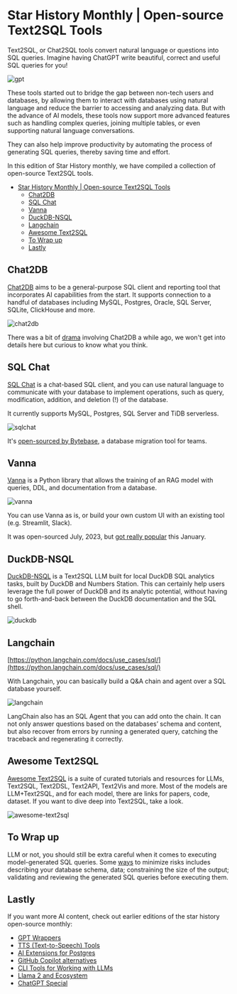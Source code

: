 # Star History Monthly | Open-source Text2SQL Tools

Text2SQL, or Chat2SQL tools convert natural language or questions into SQL queries. Imagine having ChatGPT write beautiful, correct and useful SQL queries for you!

![gpt](/blog/assets/text2sql/gpt.webp)

These tools started out to bridge the gap between non-tech users and databases, by allowing them to interact with databases using natural language and reduce the barrier to accessing and analyzing data. But with the advance of AI models, these tools now support more advanced features such as handling complex queries, joining multiple tables, or even supporting natural language conversations.

They can also help improve productivity by automating the process of generating SQL queries, thereby saving time and effort.

In this edition of Star History monthly, we have compiled a collection of open-source Text2SQL tools.

- [Star History Monthly | Open-source Text2SQL Tools](#star-history-monthly--open-source-text2sql-tools)
  - [Chat2DB](#chat2db)
  - [SQL Chat](#sql-chat)
  - [Vanna](#vanna)
  - [DuckDB-NSQL](#duckdb-nsql)
  - [Langchain](#langchain)
  - [Awesome Text2SQL](#awesome-text2sql)
  - [To Wrap up](#to-wrap-up)
  - [Lastly](#lastly)

## Chat2DB

[Chat2DB](https://github.com/chat2db/chat2db) aims to be a general-purpose SQL client and reporting tool that incorporates AI capabilities from the start. It supports connection to a handful of databases including MySQL, Postgres, Oracle, SQL Server, SQLite, ClickHouse and more.

![chat2db](/blog/assets/text2sql/chat2db.webp)

There was a bit of [drama](https://www.linkedin.com/feed/update/urn:li:activity:7153040091454611456/) involving Chat2DB a while ago, we won't get into details here but curious to know what you think.

## SQL Chat

[SQL Chat](https://github.com/sqlchat/sqlchat) is a chat-based SQL client, and you can use natural language to communicate with your database to implement operations, such as query, modification, addition, and deletion (!) of the database.

It currently supports MySQL, Postgres, SQL Server and TiDB serverless.

![sqlchat](/blog/assets/text2sql/sqlchat.webp)

It's [open-sourced by Bytebase](https://www.bytebase.com/blog/sql-chat/), a database migration tool for teams.

## Vanna

[Vanna](https://github.com/vanna-ai/vanna) is a Python library that allows the training of an RAG model with queries, DDL, and documentation from a database.

![vanna](/blog/assets/text2sql/vanna.webp)

You can use Vanna as is, or build your own custom UI with an existing tool (e.g. Streamlit, Slack).

It was open-sourced July, 2023, but [got really popular](https://star-history.com/#vanna-ai/vanna&Date) this January.

## DuckDB-NSQL

[DuckDB-NSQL](https://github.com/NumbersStationAI/DuckDB-NSQL) is a Text2SQL LLM built for local DuckDB SQL analytics tasks, built by DuckDB and Numbers Station. This can certainly help users leverage the full power of DuckDB and its analytic potential, without having to go forth-and-back between the DuckDB documentation and the SQL shell.

![duckdb](/blog/assets/text2sql/duckdb.webp)

## Langchain

[https://python.langchain.com/docs/use_cases/sql/](https://python.langchain.com/docs/use_cases/sql/)

With Langchain, you can basically build a Q&A chain and agent over a SQL database yourself.

![langchain](/blog/assets/text2sql/langchain.webp)

LangChain also has an SQL Agent that you can add onto the chain. It can not only answer questions based on the databases’ schema and content, but also recover from errors by running a generated query, catching the traceback and regenerating it correctly.

## Awesome Text2SQL

[Awesome Text2SQL](https://github.com/eosphoros-ai/Awesome-Text2SQL) is a suite of curated tutorials and resources for LLMs, Text2SQL, Text2DSL, Text2API, Text2Vis and more. Most of the models are LLM+Text2SQL, and for each model, there are links for papers, code, dataset. If you want to dive deep into Text2SQL, take a look.

![awesome-text2sql](/blog/assets/text2sql/awesome-text2sql.webp)

## To Wrap up

LLM or not, you should still be extra careful when it comes to executing model-generated SQL queries. Some [ways](https://blog.langchain.dev/llms-and-sql/) to minimize risks includes describing your database schema, data; constraining the size of the output; validating and reviewing the generated SQL queries before executing them.

## Lastly

If you want more AI content, check out earlier editions of the star history open-source monthly:

- [GPT Wrappers](/blog/gpt-wrappers)
- [TTS (Text-to-Speech) Tools](/blog/tts)
- [AI Extensions for Postgres](/blog/ai-for-postgres)
- [GitHub Copilot alternatives](/blog/coding-ai)
- [CLI Tools for Working with LLMs](/blog/cli-tool-for-llm)
- [Llama 2 and Ecosystem](/blog/llama2)
- [ChatGPT Special](/blog/star-history-monthly-pick-202303)